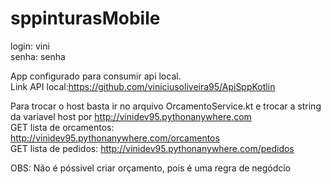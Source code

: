 # sppinturasMobile
login: vini  
senha: senha  

App configurado para consumir api local.  
Link API local:https://github.com/viniciusoliveira95/ApiSppKotlin  

Para trocar o host basta ir no arquivo OrcamentoService.kt e trocar a string da variavel host por http://vinidev95.pythonanywhere.com  
GET lista de orcamentos: http://vinidev95.pythonanywhere.com/orcamentos  
GET lista de pedidos: http://vinidev95.pythonanywhere.com/pedidos  
  
OBS: Não é póssivel criar orçamento, pois é uma regra de negódcio
